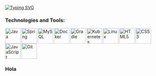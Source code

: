 <a href="https://git.io/typing-svg"><img src="https://readme-typing-svg.demolab.com?font=Fira+Code&duration=2000&pause=100&color=18F018&vCenter=true&multiline=true&repeat=false&width=1350&height=1300&lines=+%3Essh+connect%40github.com%2FJugaman;Welcome+to+the+realm+of+code+and+collaboration!+%F0%9F%8F%B0;Password%3A+;Authenticated+successfully.;++;%3E+whoiam;%F0%9F%91%8B+Hi+there!+I+am+King+Jugaman+-+Conqueror+of+Complexity%2C+Lord+of+Source+Codes%2C+and+Breaker+of+Bugs%2C+the+Supreme+;Sovereign+of+Scalability+and+System+Performance%2C++Open-Source+Advocate+and+Guardian+of+Data+Integrity;++;%3E+cat+bio.txt;%F0%9F%9A%80+Software+craftsman+translating+ideas+into+elegant+code.+Crafting+robust+solutions+with+an+unwavering;commitment+to+performance+and+functionality.+A+staunch+advocate+of+clean+architecture+and+relentless;growth.+My+heart+beats+for+backend+technologies+and+creative+problem-solving.;+;%3E+whois+Jugaman;%F0%9F%94%8D+Full+Name%3A+Juan+Gabriel+Mansilla;%F0%9F%93%8D+Location%3A++Argentina;%E2%9C%A8+Passion%3A+Creating%2C+solving%2C+and+innovating+through+code+and+technology.;+;%3E+echo+%22Tech+Main+Arsenal%22;%F0%9F%9B%A0%EF%B8%8F+Java+%7C+Spring+Boot+%7C+MySQL+%7C+Docker+%7C+Kubernetes+%7C+Terminal;+;%3E+cd+projects;%F0%9F%93%82+Venturing+deeper+into+the+realms+of+innovation...;+;%3Els+-la;Total+276;drwxr-xr-x+++6++jugaman++developers+++160+Aug++7+15%3A00+.;drwxr-xr-x+++7++jugaman++developers+++224+Aug++7+12%3A45+..;-rw-r--r--+++++++1++jugaman++developers+++320+Aug++7+14%3A58+README.md;drwxr-xr-x+++3++jugaman++developers+++196+Aug++7+14%3A59+java-wonders;drwxr-xr-x+++4++jugaman++developers+++128+Aug++7+15%3A00+.data-users;drwxr-xr-x+++5++jugaman++developers+++160+Aug++7+15%3A01+deep-space-collaboration+;+;%3E+git+commit+-m+%22Unleashing+innovation%22;%5Bmain+best-app-ever%5D+Unleashing+innovation;-+5+files+changed%2C+120+insertions(%2B)%2C+10+deletions(-);-+create+mode+100644+Magical_Algorithms.java;-+delete+mode+13734+Old_Crystals.sql;+;%3E+.%2Fdeploy.sh;Deploying+brilliance...+%F0%9F%9A%80;+Optimizing+algorithms...+%F0%9F%92%A1;+Scaling+impact...+%F0%9F%8F%97%EF%B8%8F;+;%3E+echo+%22%F0%9F%94%8D+Explore+More%22;+%F0%9F%94%97+Curious+to+see+more%3F+Feel+free+to+delve+into+my+repositories.;+;%3E+exit;Exiting+the+coding+matrix.+Keep+coding+and+stay+innovative!+See+you+later!+Happy+coding%F0%9F%91%8B" alt="Typing SVG" /></a>

### Technologies and Tools:


<img align="left" alt="Java"       width="50px" src="https://cdn.jsdelivr.net/gh/devicons/devicon/icons/java/java-original-wordmark.svg"/>
<img align="left" alt="Spring"     width="50px" src="https://cdn.jsdelivr.net/gh/devicons/devicon/icons/spring/spring-original-wordmark.svg" />
<img align="left" alt="MySQL"      width="50px" src="https://cdn.jsdelivr.net/gh/devicons/devicon/icons/mysql/mysql-original-wordmark.svg" />
<img align="left" alt="Docker"     width="50px" src="https://cdn.jsdelivr.net/gh/devicons/devicon/icons/docker/docker-original-wordmark.svg" />
<img align="left" alt="Gradle"     width="50px" src="https://cdn.jsdelivr.net/gh/devicons/devicon/icons/gradle/gradle-plain-wordmark.svg" />
<img align="left" alt="Kubernetes" width="50px" src="https://cdn.jsdelivr.net/gh/devicons/devicon/icons/kubernetes/kubernetes-plain-wordmark.svg" />
<img align="left" alt="Linux"      width="50px" src="https://cdn.jsdelivr.net/gh/devicons/devicon/icons/linux/linux-original.svg" />
<img align="left" alt="HTML5"      width="50px" src="https://cdn.jsdelivr.net/gh/devicons/devicon/icons/html5/html5-original-wordmark.svg" />
<img align="left" alt="CSS3"       width="50px" src="https://cdn.jsdelivr.net/gh/devicons/devicon/icons/css3/css3-original-wordmark.svg" />
<img align="left" alt="JavaScript" width="50px" src="https://cdn.jsdelivr.net/gh/devicons/devicon/icons/javascript/javascript-original.svg" />
<img              alt="Git"        width="50px" src="https://cdn.jsdelivr.net/gh/devicons/devicon/icons/git/git-original-wordmark.svg" />


### Hola


